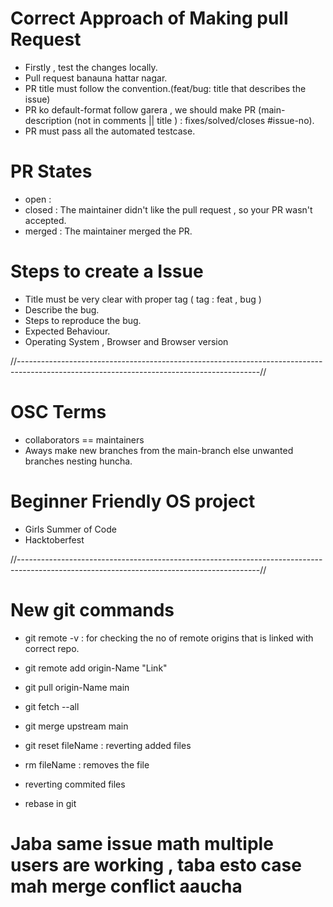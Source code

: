 # Correct Approach of Making pull Request
- Firstly , test the changes locally.
- Pull request banauna hattar nagar.
- PR title must follow the convention.(feat/bug: title that describes the issue)
- PR ko default-format follow garera , we should make PR (main-description (not in comments || title ) : fixes/solved/closes #issue-no).
- PR must pass all the automated testcase.

# PR States
- open : 
- closed : The maintainer didn't like the pull request , so your PR wasn't accepted.
- merged : The maintainer merged the PR.

# Steps to create a Issue
- Title must be very clear with proper tag ( tag : feat , bug )
- Describe the bug.
- Steps to reproduce the bug.
- Expected Behaviour.
- Operating System , Browser and Browser version

//------------------------------------------------------------------------------------------------------------------------------------------//

# OSC Terms
- collaborators == maintainers
- Aways make new branches from the main-branch else unwanted branches nesting huncha.

# Beginner Friendly OS project
- Girls Summer of Code
- Hacktoberfest

//------------------------------------------------------------------------------------------------------------------------------------------//

# New git commands
- git remote -v : for checking the no of remote origins that is linked with correct repo.
- git remote add origin-Name "Link"
- git pull origin-Name main 

- git fetch --all
- git merge upstream main

- git reset fileName : reverting added files
- rm fileName : removes the file
- reverting commited files
- rebase in git 

# Jaba same issue math multiple users are working , taba esto case mah merge conflict aaucha


